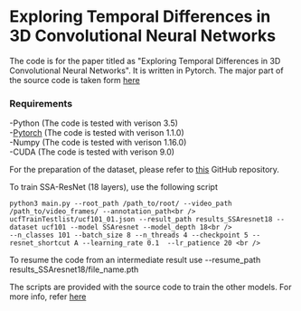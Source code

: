 # Exploring Temporal Differences in 3D Convolutional Neural Networks

The code is for the paper titled as "Exploring Temporal Differences in 3D Convolutional Neural Networks". It is written in Pytorch. The major part of the source code is taken form [here](https://github.com/kenshohara/3D-ResNets-PyTorch)<br />

### Requirements
-Python (The code is tested with verison 3.5)<br />
-[Pytorch](https://pytorch.org/) (The code is tested with verison 1.1.0)<br />
-Numpy (The code is tested with verison 1.16.0)<br />
-CUDA (The code is tested with verison 9.0)<br />

For the preparation of the dataset, please refer to [this](https://github.com/kenshohara/3D-ResNets-PyTorch) GitHub repository.


To train SSA-ResNet (18 layers), use the following script<br />
```
python3 main.py --root_path /path_to/root/ --video_path /path_to/video_frames/ --annotation_path<br />
ucfTrainTestlist/ucf101_01.json --result_path results_SSAresnet18 --dataset ucf101 --model SSAresnet --model_depth 18<br />
--n_classes 101 --batch_size 8 --n_threads 4 --checkpoint 5 --resnet_shortcut A --learning_rate 0.1  --lr_patience 20 <br />
```
To resume the code from an intermediate result use --resume_path results_SSAresnet18/file_name.pth<br />

The scripts are provided with the source code to train the other models. For more info, refer [here](https://github.com/kenshohara/3D-ResNets-PyTorch)
